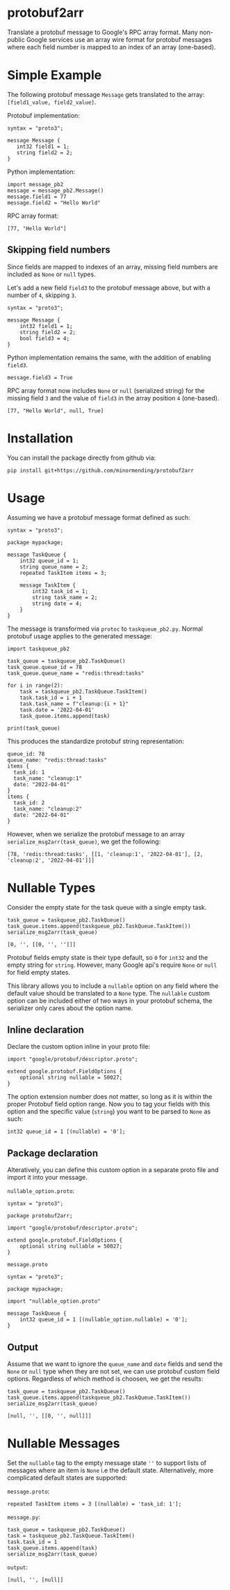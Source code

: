 # protobuf2arr
 Translate a protobuf message to Google's RPC array format. Many non-public  Google services use an array wire format for protobuf messages where each field number is mapped to an index of an array (one-based).

# Simple Example
 The following protobuf message `Message` gets translated to the array: `[field1_value, field2_value]`.
 
 Protobuf implementation:
 ```
syntax = "proto3";

message Message {
    int32 field1 = 1;
    string field2 = 2;
}
 ```

Python implementation:
 ```
import message_pb2
message = message_pb2.Message()
message.field1 = 77
message.field2 = "Hello World"
 ```

RPC array format:
```
[77, "Hello World"]
```

## Skipping field numbers 
Since fields are mapped to indexes of an array, missing field numbers are included as `None` or `null` types. 

Let's add a new field `field3` to the protobuf message above, but with a number of `4`, skipping `3`.
```
syntax = "proto3";

message Message {
    int32 field1 = 1;
    string field2 = 2;
    bool field3 = 4;
}
```

Python implementation remains the same, with the addition of enabling `field3`.
```
message.field3 = True
```

RPC array format now includes `None` or `null` (serialized string) for the missing field `3` and the value of `field3` in the array position `4` (one-based). 
```
[77, "Hello World", null, True]
```

# Installation

You can install the package directly from github via:
```
pip install git+https://github.com/minormending/protobuf2arr
```

# Usage
Assuming we have a protobuf message format defined as such:
```
syntax = "proto3";

package mypackage;

message TaskQueue {
    int32 queue_id = 1;
    string queue_name = 2;
    repeated TaskItem items = 3;

    message TaskItem {
        int32 task_id = 1;
        string task_name = 2;
        string date = 4; 
    }
}
```

The message is transformed via `protoc` to `taskqueue_pb2.py`. Normal protobuf usage applies to the generated message:
```
import taskqueue_pb2

task_queue = taskqueue_pb2.TaskQueue()
task_queue.queue_id = 78
task_queue.queue_name = "redis:thread:tasks"

for i in range(2):
    task = taskqueue_pb2.TaskQueue.TaskItem()
    task.task_id = i + 1
    task.task_name = f"cleanup:{i + 1}"
    task.date = '2022-04-01'
    task_queue.items.append(task)

print(task_queue)
```

This produces the standardize protobuf string representation:
```
queue_id: 78
queue_name: "redis:thread:tasks"
items {
  task_id: 1
  task_name: "cleanup:1"
  date: "2022-04-01"
}
items {
  task_id: 2
  task_name: "cleanup:2"
  date: "2022-04-01"
}
```

However, when we serialize the protobuf message to an array `serialize_msg2arr(task_queue)`, we get the following:
```
[78, 'redis:thread:tasks', [[1, 'cleanup:1', '2022-04-01'], [2, 'cleanup:2', '2022-04-01']]]
```

# Nullable Types
Consider the empty state for the task queue with a single empty task.
```
task_queue = taskqueue_pb2.TaskQueue()
task_queue.items.append(taskqueue_pb2.TaskQueue.TaskItem())
serialize_msg2arr(task_queue)
```
```
[0, '', [[0, '', '']]]
```
Protobuf fields empty state is their type default, so `0` for `int32` and the empty string for `string`. However, many Google api's require `None` or `null` for field empty states. 

This library allows you to include a `nullable` option on any field where the default value should be translated to a `None` type. The `nullable` custom option can be included either of two ways in your protobuf schema, the serializer only cares about the option name.

## Inline declaration
Declare the custom option inline in your proto file:
```
import "google/protobuf/descriptor.proto";

extend google.protobuf.FieldOptions {
    optional string nullable = 50027;
}
```
The option extension number does not matter, so long as it is within the proper Protobuf field option range. Now you to tag your fields with this option and the specific value (`string`) you want to be parsed to `None` as such:
```
int32 queue_id = 1 [(nullable) = '0'];
```

## Package declaration
Alteratively, you can define this custom option in a separate proto file and import it into your message.

`nullable_option.proto`:
```
syntax = "proto3";

package protobuf2arr;

import "google/protobuf/descriptor.proto";

extend google.protobuf.FieldOptions {
    optional string nullable = 50027;
}
```

`message.proto`
```
syntax = "proto3";

package mypackage;

import "nullable_option.proto"

message TaskQueue {
    int32 queue_id = 1 [(nullable_option.nullable) = '0'];
}
```

## Output
Assume that we want to ignore the `queue_name` and `date` fields and send the `None` or `null` type when they are not set, we can use protobuf custom field options. Regardless of which method is choosen, we get the results:
```
task_queue = taskqueue_pb2.TaskQueue()
task_queue.items.append(taskqueue_pb2.TaskQueue.TaskItem())
serialize_msg2arr(task_queue)
```
```
[null, '', [[0, '', null]]]
```

# Nullable Messages
Set the `nullable` tag to the empty message state `''` to support lists of messages where an item is `None` i.e the default state. Alternatively, more complicated default states are supported:

`message.proto`:
```
repeated TaskItem items = 3 [(nullable) = 'task_id: 1'];
```

`message.py`:
```
task_queue = taskqueue_pb2.TaskQueue()
task = taskqueue_pb2.TaskQueue.TaskItem()
task.task_id = 1
task_queue.items.append(task)
serialize_msg2arr(task_queue)
```

`output`:
```
[null, '', [null]]
```